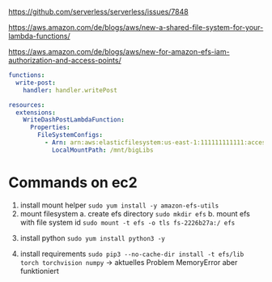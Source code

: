 https://github.com/serverless/serverless/issues/7848

https://aws.amazon.com/de/blogs/aws/new-a-shared-file-system-for-your-lambda-functions/

https://aws.amazon.com/de/blogs/aws/new-for-amazon-efs-iam-authorization-and-access-points/

```yaml
functions:
  write-post:
    handler: handler.writePost

resources:
  extensions:
    WriteDashPostLambdaFunction:
      Properties:
        FileSystemConfigs:
          - Arn: arn:aws:elasticfilesystem:us-east-1:111111111111:access-point/fsap-abc123xyz45glhfjk
            LocalMountPath: /mnt/bigLibs
```

# Commands on ec2

1. install mount helper `sudo yum install -y amazon-efs-utils`
2. mount filesystem
   a. create efs directory `sudo mkdir efs`
   b. mount efs with file system id `sudo mount -t efs -o tls fs-2226b27a:/ efs`

3) install python `sudo yum install python3 -y`

4. install requirements `sudo pip3 --no-cache-dir install -t efs/lib torch torchvision numpy`
   -> aktuelles Problem MemoryError aber funktioniert
